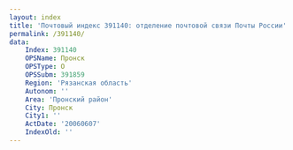 ```yaml
---
layout: index
title: 'Почтовый индекс 391140: отделение почтовой связи Почты России'
permalink: /391140/
data:
    Index: 391140
    OPSName: Пронск
    OPSType: О
    OPSSubm: 391859
    Region: 'Рязанская область'
    Autonom: ''
    Area: 'Пронский район'
    City: Пронск
    City1: ''
    ActDate: '20060607'
    IndexOld: ''
---
```

